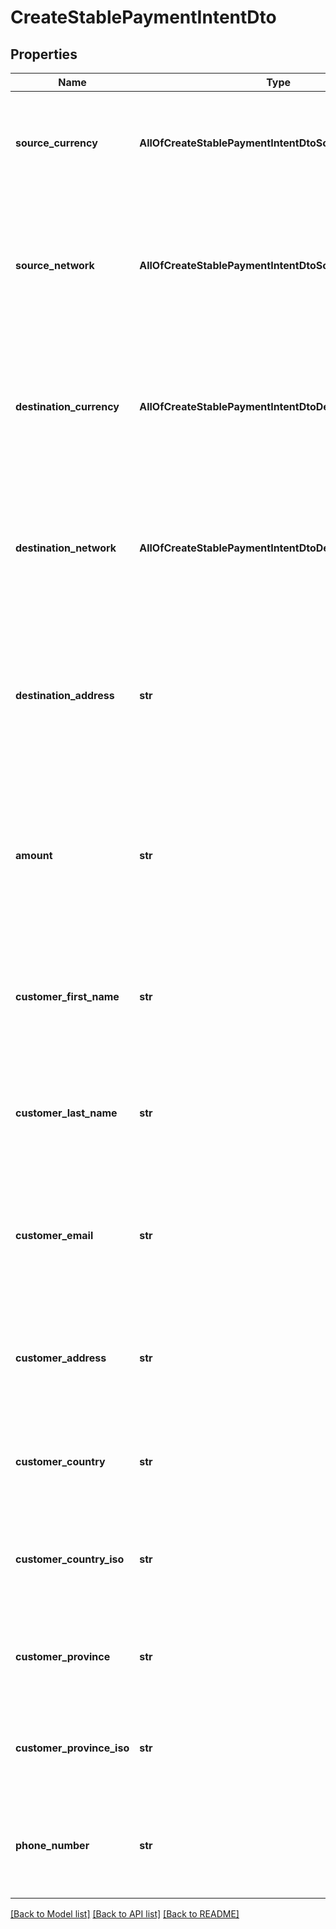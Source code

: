 # CreateStablePaymentIntentDto

## Properties
Name | Type | Description | Notes
------------ | ------------- | ------------- | -------------
**source_currency** | **AllOfCreateStablePaymentIntentDtoSourceCurrency** | The stablecoin currency to convert FROM. This is the currency the customer will pay with. | 
**source_network** | **AllOfCreateStablePaymentIntentDtoSourceNetwork** | The blockchain network where the source currency resides. Determines gas fees and transaction speed. | 
**destination_currency** | **AllOfCreateStablePaymentIntentDtoDestinationCurrency** | The stablecoin currency to convert TO. If omitted, defaults to the same as source currency (cross-chain transfer). | [optional] 
**destination_network** | **AllOfCreateStablePaymentIntentDtoDestinationNetwork** | The blockchain network where the converted currency will be delivered. Must support the destination currency. | 
**destination_address** | **str** | The wallet address where converted funds will be sent. Supports Ethereum (0x...) and Solana address formats. | [optional] 
**amount** | **str** | Payment amount in the source currency. Omit for flexible amount payments where users specify the amount during checkout. | [optional] 
**customer_first_name** | **str** | Customer&#x27;s first name. Used for transaction records and compliance. Required for amounts over $1000. | [optional] 
**customer_last_name** | **str** | Customer&#x27;s last name. Used for transaction records and compliance. Required for amounts over $1000. | [optional] 
**customer_email** | **str** | Customer&#x27;s email address. Used for transaction notifications and receipts. Highly recommended for all transactions. | [optional] 
**customer_address** | **str** | Customer&#x27;s full address. Required for compliance in certain jurisdictions and high-value transactions. | [optional] 
**customer_country** | **str** | Customer&#x27;s country of residence. Used for compliance and tax reporting. | [optional] 
**customer_country_iso** | **str** | Customer&#x27;s country ISO 3166-1 alpha-2 code. Used for automated compliance checks. | [optional] 
**customer_province** | **str** | Customer&#x27;s state or province. Required for US and Canadian customers. | [optional] 
**customer_province_iso** | **str** | Customer&#x27;s state or province ISO code. Used for automated tax calculations. | [optional] 
**phone_number** | **str** | Customer&#x27;s phone number with country code. Used for SMS notifications and verification. | [optional] 

[[Back to Model list]](../README.md#documentation-for-models) [[Back to API list]](../README.md#documentation-for-api-endpoints) [[Back to README]](../README.md)

